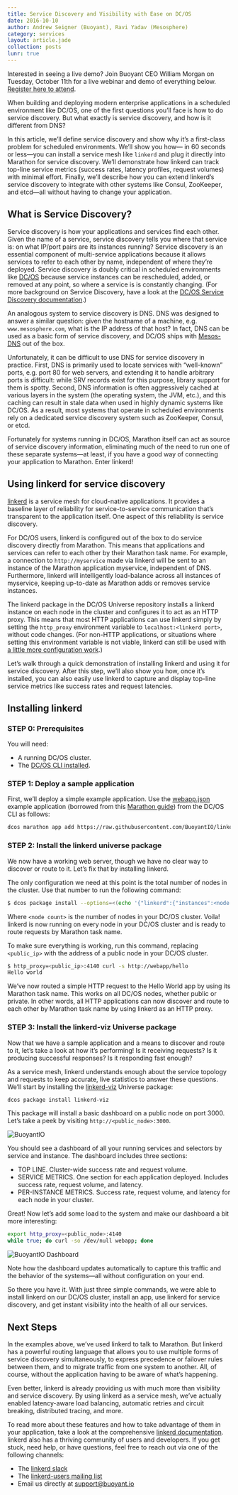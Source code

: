 ```yaml
---
title: Service Discovery and Visibility with Ease on DC/OS
date: 2016-10-10
author: Andrew Seigner (Buoyant), Ravi Yadav (Mesosphere)
category: services
layout: article.jade
collection: posts
lunr: true
---
```


Interested in seeing a live demo? Join Buoyant CEO William Morgan on Tuesday, October 11th for a live webinar and demo of everything below. [Register here to attend](http://bit.ly/2dLhnkg).

When building and deploying modern enterprise applications in a scheduled environment like DC/OS, one of the first questions you’ll face is how to do service discovery. But what exactly is service discovery, and how is it different from DNS?

In this article, we’ll define service discovery and show why it’s a first-class problem for scheduled environments. We’ll show you how— in 60 seconds or less—you can install a service mesh like `linkerd` and plug it directly into Marathon for service discovery. We’ll demonstrate how linkerd can track top-line service metrics (success rates, latency profiles, request volumes) with minimal effort. Finally, we’ll describe how you can extend linkerd’s service discovery to integrate with other systems like Consul, ZooKeeper, and etcd—all without having to change your application.

## What is Service Discovery?

Service discovery is how your applications and services find each other. Given the name of a service, service discovery tells you where that service is: on what IP/port pairs are its instances running? Service discovery is an essential component of multi-service applications because it allows services to refer to each other by name, independent of where they’re deployed. Service discovery is doubly critical in scheduled environments like [DC/OS](https://dcos.io) because service instances can be rescheduled, added, or removed at any point, so where a service is is constantly changing. (For more background on Service Discovery, have a look at the [DC/OS Service Discovery documentation](https://dcos.io/docs/1.8/usage/service-discovery/).)

An analogous system to service discovery is DNS. DNS was designed to answer a similar question: given the hostname of a machine, e.g. `www.mesosphere.com`, what is the IP address of that host? In fact, DNS can be used as a basic form of service discovery, and DC/OS ships with [Mesos-DNS](https://dcos.io/docs/1.8/usage/service-discovery/mesos-dns/) out of the box.

Unfortunately, it can be difficult to use DNS for service discovery in practice. First, DNS is primarily used to locate services with “well-known” ports, e.g. port 80 for web servers, and extending it to handle arbitrary ports is difficult: while SRV records exist for this purpose, library support for them is spotty. Second, DNS information is often aggressively cached at various layers in the system (the operating system, the JVM, etc.), and this caching can result in stale data when used in highly dynamic systems like DC/OS. As a result, most systems that operate in scheduled environments rely on a dedicated service discovery system such as ZooKeeper, Consul, or etcd.

Fortunately for systems running in DC/OS, Marathon itself can act as source of service discovery information, eliminating much of the need to run one of these separate systems—at least, if you have a good way of connecting your application to Marathon. Enter linkerd!

## Using linkerd for service discovery

[linkerd](https://linkerd.io/) is a service mesh for cloud-native applications. It provides a baseline layer of reliability for service-to-service communication that’s transparent to the application itself. One aspect of this reliability is service discovery.

For DC/OS users, linkerd is configured out of the box to do service discovery directly from Marathon. This means that applications and services can refer to each other by their Marathon task name. For example, a connection to `http://myservice` made via linkerd will be sent to an instance of the Marathon application myservice, independent of DNS. Furthermore, linkerd will intelligently load-balance across all instances of myservice, keeping up-to-date as Marathon adds or removes service instances.

The linkerd package in the DC/OS Universe repository installs a linkerd instance on each node in the cluster and configures it to act as an HTTP proxy. This means that most HTTP applications can use linkerd simply by setting the `http_proxy` environment variable to `localhost:<linkerd port>`, without code changes. (For non-HTTP applications, or situations where setting this environment variable is not viable, linkerd can still be used with [a little more configuration work](https://linkerd.io/config/0.8.1/linkerd/index.html).)

Let’s walk through a quick demonstration of installing linkerd and using it for service discovery. After this step, we’ll also show you how, once it’s installed, you can also easily use linkerd to capture and display top-line service metrics like success rates and request latencies.

## Installing linkerd

### STEP 0: Prerequisites
You will need:
- A running DC/OS cluster.
- The [DC/OS CLI installed](https://dcos.io/docs/1.8/usage/cli/install/).

### STEP 1: Deploy a sample application
First, we’ll deploy a simple example application. Use the [webapp.json](https://raw.githubusercontent.com/BuoyantIO/linkerd-examples/master/dcos/webapp.json) example application (borrowed from this [Marathon guide](https://mesosphere.github.io/marathon/docs/native-docker.html)) from the DC/OS CLI as follows:

```bash
dcos marathon app add https://raw.githubusercontent.com/BuoyantIO/linkerd-examples/master/dcos/webapp.json
```
### STEP 2: Install the linkerd universe package

We now have a working web server, though we have no clear way to discover or route to it. Let’s fix that by installing linkerd.

The only configuration we need at this point is the total number of nodes in the cluster. Use that number to run the following command:

```bash
$ dcos package install --options=<(echo '{"linkerd":{"instances":<node count>}}') linkerd
```

Where `<node count>` is the number of nodes in your DC/OS cluster. Voila! linkerd is now running on every node in your DC/OS cluster and is ready to route requests by Marathon task name.

To make sure everything is working, run this command, replacing `<public_ip>` with the address of a public node in your DC/OS cluster.

```bash
$ http_proxy=<public_ip>:4140 curl -s http://webapp/hello
Hello world
```

We’ve now routed a simple HTTP request to the Hello World app by using its Marathon task name. This works on all DC/OS nodes, whether public or private. In other words, all HTTP applications can now discover and route to each other by Marathon task name by using linkerd as an HTTP proxy.


### STEP 3: Install the linkerd-viz Universe package
Now that we have a sample application and a means to discover and route to it, let’s take a look at how it’s performing! Is it receiving requests? Is it producing successful responses? Is it responding fast enough?

As a service mesh, linkerd understands enough about the service topology and requests to keep accurate, live statistics to answer these questions. We’ll start by installing the [linkerd-viz](https://github.com/BuoyantIO/linkerd-viz) Universe package:

```bash
dcos package install linkerd-viz
```

This package will install a basic dashboard on a public node on port 3000. Let’s take a peek by visiting `http://<public_node>:3000`.

<img src="/assets/images/blog/2016-10-10_buoyant.png" alt="BuoyantIO"/>

You should see a dashboard of all your running services and selectors by service and instance. The dashboard includes three sections:
  * TOP LINE. Cluster-wide success rate and request volume.
  * SERVICE METRICS. One section for each application deployed. Includes success rate, request volume,  and latency.
  * PER-INSTANCE METRICS. Success rate, request volume, and latency for each node in your cluster.

Great! Now let’s add some load to the system and make our dashboard a bit more interesting:

```bash
export http_proxy=<public_node>:4140
while true; do curl -so /dev/null webapp; done
```

<img src="/assets/images/blog/2016-10-10-buoyant_dashboard.png" alt="BuoyantIO Dashboard"/>


Note how the dashboard updates automatically to capture this traffic and the behavior of the systems—all without configuration on your end.

So there you have it. With just three simple commands, we were able to install linkerd on our DC/OS cluster, install an app, use linkerd for service discovery, and get instant visibility into the health of all our services.

## Next Steps

In the examples above, we’ve used linkerd to talk to Marathon. But linkerd has a powerful routing language that allows you to use multiple forms of service discovery simultaneously, to express precedence or failover rules between them, and to migrate traffic from one system to another. All, of course, without the application having to be aware of what’s happening.

Even better, linkerd is already providing us with much more than visibility and service discovery. By using linkerd as a service mesh, we’ve actually enabled latency-aware load balancing, automatic retries and circuit breaking, distributed tracing, and more.

To read more about these features and how to take advantage of them in your application, take a look at the comprehensive [linkerd documentation](https://linkerd.io/documentation/).
linkerd also has a thriving community of users and developers. If you get stuck, need help, or have questions, feel free to reach out via one of the following channels:

  * The [linkerd slack](http://slack.linkerd.io)
  * The [linkerd-users mailing list](https://groups.google.com/forum/#!forum/linkerd-users)
  * Email us directly at support@buoyant.io
